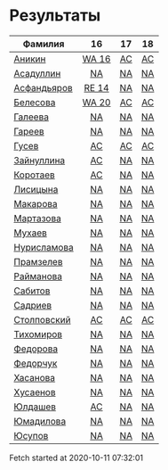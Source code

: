 # Результаты
Фамилия | 16| 17| 18
---|:---:|:---:|:---:
[Аникин](Аникин/README.md)  | [WA 16](Аникин/16.md) | [AC](Аникин/17.md) | [AC](Аникин/18.md)
[Асадуллин](Асадуллин/README.md)  | [NA](Асадуллин/16.md) | [NA](Асадуллин/17.md) | [NA](Асадуллин/18.md)
[Асфандьяров](Асфандьяров/README.md)  | [RE 14](Асфандьяров/16.md) | [NA](Асфандьяров/17.md) | [NA](Асфандьяров/18.md)
[Белесова](Белесова/README.md)  | [WA 20](Белесова/16.md) | [AC](Белесова/17.md) | [AC](Белесова/18.md)
[Галеева](Галеева/README.md)  | [NA](Галеева/16.md) | [NA](Галеева/17.md) | [NA](Галеева/18.md)
[Гареев](Гареев/README.md)  | [NA](Гареев/16.md) | [NA](Гареев/17.md) | [NA](Гареев/18.md)
[Гусев](Гусев/README.md)  | [AC](Гусев/16.md) | [AC](Гусев/17.md) | [AC](Гусев/18.md)
[Зайнуллина](Зайнуллина/README.md)  | [AC](Зайнуллина/16.md) | [NA](Зайнуллина/17.md) | [NA](Зайнуллина/18.md)
[Коротаев](Коротаев/README.md)  | [AC](Коротаев/16.md) | [NA](Коротаев/17.md) | [NA](Коротаев/18.md)
[Лисицына](Лисицына/README.md)  | [NA](Лисицына/16.md) | [NA](Лисицына/17.md) | [NA](Лисицына/18.md)
[Макарова](Макарова/README.md)  | [NA](Макарова/16.md) | [NA](Макарова/17.md) | [NA](Макарова/18.md)
[Мартазова](Мартазова/README.md)  | [NA](Мартазова/16.md) | [NA](Мартазова/17.md) | [NA](Мартазова/18.md)
[Мухаев](Мухаев/README.md)  | [NA](Мухаев/16.md) | [NA](Мухаев/17.md) | [NA](Мухаев/18.md)
[Нурисламова](Нурисламова/README.md)  | [NA](Нурисламова/16.md) | [NA](Нурисламова/17.md) | [NA](Нурисламова/18.md)
[Прамзелев](Прамзелев/README.md)  | [NA](Прамзелев/16.md) | [NA](Прамзелев/17.md) | [NA](Прамзелев/18.md)
[Райманова](Райманова/README.md)  | [NA](Райманова/16.md) | [NA](Райманова/17.md) | [NA](Райманова/18.md)
[Сабитов](Сабитов/README.md)  | [NA](Сабитов/16.md) | [NA](Сабитов/17.md) | [NA](Сабитов/18.md)
[Садриев](Садриев/README.md)  | [NA](Садриев/16.md) | [NA](Садриев/17.md) | [NA](Садриев/18.md)
[Столповский](Столповский/README.md)  | [AC](Столповский/16.md) | [AC](Столповский/17.md) | [AC](Столповский/18.md)
[Тихомиров](Тихомиров/README.md)  | [NA](Тихомиров/16.md) | [NA](Тихомиров/17.md) | [NA](Тихомиров/18.md)
[Федорова](Федорова/README.md)  | [NA](Федорова/16.md) | [NA](Федорова/17.md) | [NA](Федорова/18.md)
[Федорчук](Федорчук/README.md)  | [NA](Федорчук/16.md) | [NA](Федорчук/17.md) | [NA](Федорчук/18.md)
[Хасанова](Хасанова/README.md)  | [NA](Хасанова/16.md) | [NA](Хасанова/17.md) | [NA](Хасанова/18.md)
[Хусаенов](Хусаенов/README.md)  | [NA](Хусаенов/16.md) | [NA](Хусаенов/17.md) | [NA](Хусаенов/18.md)
[Юлдашев](Юлдашев/README.md)  | [AC](Юлдашев/16.md) | [NA](Юлдашев/17.md) | [NA](Юлдашев/18.md)
[Юмадилова](Юмадилова/README.md)  | [NA](Юмадилова/16.md) | [NA](Юмадилова/17.md) | [NA](Юмадилова/18.md)
[Юсупов](Юсупов/README.md)  | [NA](Юсупов/16.md) | [NA](Юсупов/17.md) | [NA](Юсупов/18.md)

Fetch started at 2020-10-11 07:32:01
